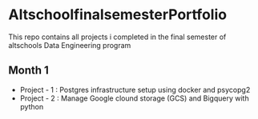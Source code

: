 # AltschoolfinalsemesterPortfolio

This repo contains all projects i completed in the final semester of altschools Data Engineering program

## Month 1
* Project - 1 : Postgres infrastructure setup using docker and psycopg2
* Project - 2 : Manage Google clound storage (GCS) and Bigquery with python

